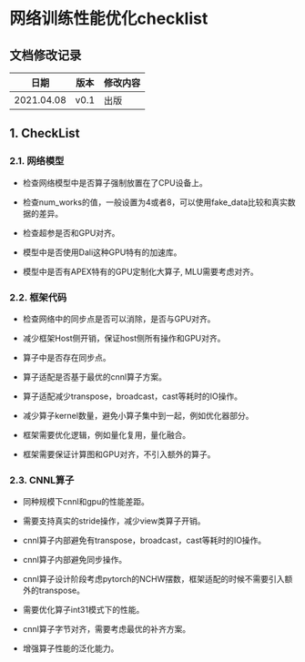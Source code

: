 # 网络训练性能优化checklist


## 文档修改记录

| 日期 | 版本 | 修改内容 |
| ---- | ---- | -------- |
| 2021.04.08     |   v0.1   |     出版     |

## 1. CheckList

### 2.1. 网络模型

- 检查网络模型中是否算子强制放置在了CPU设备上。

- 检查num_works的值，一般设置为4或者8，可以使用fake_data比较和真实数据的差异。

- 检查超参是否和GPU对齐。

- 模型中是否使用Dali这种GPU特有的加速库。

- 模型中是否有APEX特有的GPU定制化大算子, MLU需要考虑对齐。

### 2.2. 框架代码

- 检查网络中的同步点是否可以消除，是否与GPU对齐。

- 减少框架Host侧开销，保证host侧所有操作和GPU对齐。

- 算子中是否存在同步点。

- 算子适配是否基于最优的cnnl算子方案。

- 算子适配减少transpose，broadcast，cast等耗时的IO操作。

- 减少算子kernel数量，避免小算子集中到一起，例如优化器部分。

- 框架需要优化逻辑，例如量化复用，量化融合。

- 框架需要保证计算图和GPU对齐，不引入额外的算子。

### 2.3. CNNL算子

- 同种规模下cnnl和gpu的性能差距。

- 需要支持真实的stride操作，减少view类算子开销。

- cnnl算子内部避免有transpose，broadcast，cast等耗时的IO操作。

- cnnl算子内部避免同步操作。

- cnnl算子设计阶段考虑pytorch的NCHW摆数，框架适配的时候不需要引入额外的transpose。

- 需要优化算子int31模式下的性能。

- cnnl算子字节对齐，需要考虑最优的补齐方案。

- 增强算子性能的泛化能力。

